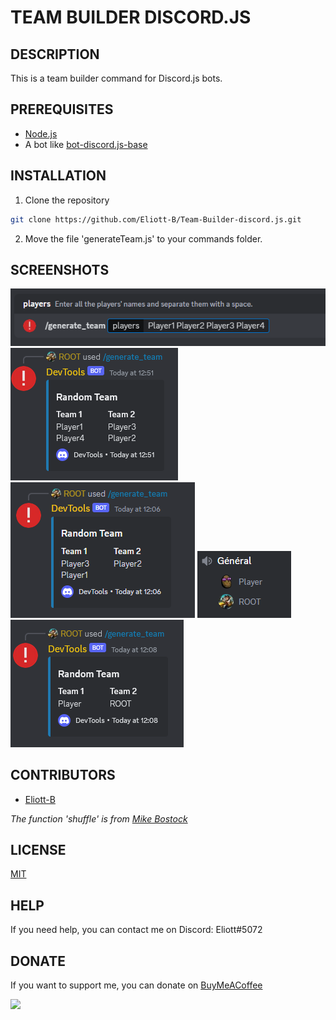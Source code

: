 # TEAM BUILDER DISCORD.JS

## DESCRIPTION

This is a team builder command for Discord.js bots.

## PREREQUISITES

- [Node.js](https://nodejs.org/en/)
- A bot like [bot-discord.js-base](https://github.com/Eliott-B/bot-discord.js-base)

## INSTALLATION

1. Clone the repository
```bash
git clone https://github.com/Eliott-B/Team-Builder-discord.js.git
```

2. Move the file 'generateTeam.js' to your commands folder.

## SCREENSHOTS

![Screenshot 1](screenshots/Screenshot_1.png)
![Screenshot 2](screenshots/Screenshot_2.png)
![Screenshot 3](screenshots/Screenshot_3.png)
![Screenshot 4](screenshots/Screenshot_4.png)
![Screenshot 5](screenshots/Screenshot_5.png)


## CONTRIBUTORS

- [Eliott-B](https://github.com/Eliott-B)

*The function 'shuffle' is from [Mike Bostock](https://bost.ocks.org/mike/shuffle/)*

## LICENSE

[MIT](https://choosealicense.com/licenses/mit/)

## HELP

If you need help, you can contact me on Discord: Eliott#5072

## DONATE

If you want to support me, you can donate on [BuyMeACoffee](https://www.buymeacoffee.com/eliottb)

<a href="https://www.buymeacoffee.com/eliottb"><img src="https://img.buymeacoffee.com/button-api/?text=Buy me a coffee&emoji=&slug=eliottb&button_colour=FFDD00&font_colour=000000&font_family=Cookie&outline_colour=000000&coffee_colour=ffffff" /></a>